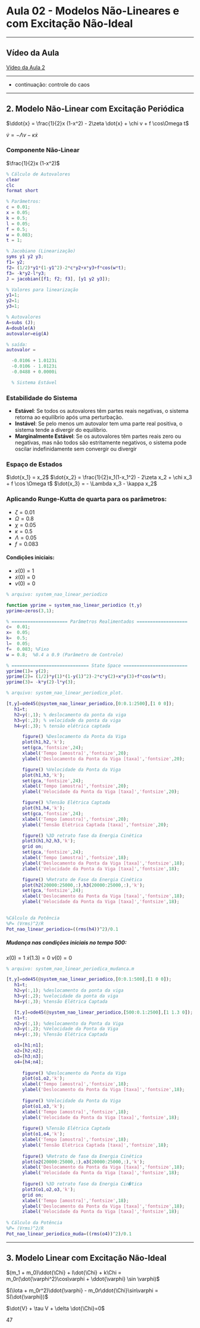 # Aula 02 - Modelos Não-Lineares e com Excitação Não-Ideal

---

## Vídeo da Aula
[Vídeo da Aula 2](https://drive.google.com/file/d/1GA5p2ic9qS0woOMMq8SwWnHvDenq0OdQ/view)

---

- continuação: controle do caos

---

## 2. Modelo Não-Linear com Excitação Periódica
$\ddot{x} = \frac{1}{2}x (1-x^2) - 2\zeta \dot{x} + \chi v + f \cos\Omega t$

$\dot{v} = -\Lambda v - \kappa \dot{x}$

### Componente Não-Linear
$\frac{1}{2}x (1-x^2)$

```matlab
% Cálculo de Autovalores
clear
clc
format short

% Parâmetros:
c = 0.01;
x = 0.05;
k =	0.5;
l =	0.05;
f =	0.5;
w = 0.083;
t = 1;

% Jacobiano (Linearização)
syms y1 y2 y3;
f1= y2;
f2= (1/2)*y1*(1-y1^2)-2*c*y2+x*y3+f*cos(w*t);
f3= -k*y2-l*y3;
J = jacobian([f1; f2; f3], [y1 y2 y3]);

% Valores para linearização
y1=1;
y2=1;
y3=1;

% Autovalores
A=subs (J); 
A=double(A)
autovalor=eig(A)
```

```matlab
% saída:
autovalor =

  -0.0106 + 1.0123i
  -0.0106 - 1.0123i
  -0.0488 + 0.0000i

  % Sistema Estável
```

### Estabilidade do Sistema

- **Estável**: Se todos os autovalores têm partes reais negativas, o sistema retorna ao equilíbrio após uma perturbação.
- **Instável**: Se pelo menos um autovalor tem uma parte real positiva, o sistema tende a divergir do equilíbrio.
- **Marginalmente Estável**: Se os autovalores têm partes reais zero ou negativas, mas não todos são estritamente negativos, o sistema pode oscilar indefinidamente sem convergir ou divergir


### Espaço de Estados
$\dot{x_1} = x_2$
$\dot{x_2} = \frac{1}{2}x_1(1-x_1^2) - 2\zeta x_2 + \chi x_3 + f \cos \Omega t$
$\dot{x_3} = - \Lambda x_3 - \kappa x_2$
<br>

### Aplicando Runge-Kutta de quarta para os parâmetros:
- $\zeta = 0.01$
- $\Omega = 0.8$
- $\chi = 0.05$
- $\kappa = 0.5$
- $\Lambda = 0.05$
- $f = 0.083$

#### Condições iniciais:
- $x(0) = 1$
- $\dot{x}(0) = 0$
- $v(0) = 0$

```matlab
% arquivo: system_nao_linear_periodico

function yprime = system_nao_linear_periodico (t,y)
yprime=zeros(3,1);

% ===================== Parâmetros Realimentados ===================
c=  0.01;
x=  0.05;
k=  0.5;
l=  0.05;
f=  0.083; %Fixo
w = 0.8;  %0.4 a 0.9 (Parâmetro de Controle)

% ============================= State Space ========================
yprime(1)= y(2);
yprime(2)= (1/2)*y(1)*(1-y(1)^2)-2*c*y(2)+x*y(3)+f*cos(w*t);
yprime(3)= -k*y(2)-l*y(3);
```

```matlab
% arquivo: system_nao_linear_periodico_plot.

[t,y]=ode45(@system_nao_linear_periodico,[0:0.1:2500],[1 0 0]);
   h1=t;
   h2=y(:,1); % deslocamento da ponta da viga
   h3=y(:,2); % velocidade da ponta da viga
   h4=y(:,3); % tensão elétrica captada

      figure() %Deslocamento da Ponta da Viga
      plot(h1,h2,'k');
      set(gca,'fontsize',24);
      xlabel('Tempo [amostra]','fontsize',20);
      ylabel('Deslocamento da Ponta da Viga [taxa]','fontsize',20);

      figure() %Velocidade da Ponta da Viga
      plot(h1,h3,'k');
      set(gca,'fontsize',24);
      xlabel('Tempo [amostra]','fontsize',20);
      ylabel('Velocidade da Ponta da Viga [taxa]','fontsize',20);

      figure() %Tensão Elétrica Captada
      plot(h1,h4,'k');
      set(gca,'fontsize',24);
      xlabel('Tempo [amostra]','fontsize',20);
      ylabel('Tensão Elétrica Captada [taxa]','fontsize',20);

      figure() %3D retrato fase da Energia Cinética
      plot3(h1,h2,h3,'k');
      grid on;
      set(gca,'fontsize',24);
      xlabel('Tempo [amostra]','fontsize',18);
      ylabel('Deslocamento da Ponta da Viga [taxa]','fontsize',18); 
      zlabel('Velocidade da Ponta da Viga [taxa]','fontsize',18);

      figure() %Retrato de Fase da Energia Cinética
      plot(h2(20000:25000,:),h3(20000:25000,:),'k');
      set(gca,'fontsize',24);
      xlabel('Deslocamento da Ponta da Viga [taxa]','fontsize',18); 
      ylabel('Velocidade da Ponta da Viga [taxa]','fontsize',18);
      

%Cálculo da Potência
%P= (Vrms)^2/R
Pot_nao_linear_periodico=((rms(h4))^2)/0.1
```

##### Mudança nas condições iniciais no tempo 500:
$x(0) = 1$
$\dot{x}(1.3)=0$
$v(0) = 0$


```matlab
% arquivo: system_nao_linear_periodica_mudanca.m

[t,y]=ode45(@system_nao_linear_periodico,[0:0.1:500],[1 0 0]);
   h1=t;
   h2=y(:,1); %deslocamento da ponta da viga
   h3=y(:,2); %velocidade da ponta da viga
   h4=y(:,3); %tensão Elétrica Captada

   [t,y]=ode45(@system_nao_linear_periodico,[500:0.1:2500],[1 1.3 0]);
   n1=t;
   n2=y(:,1); %deslocamento da Ponta da Viga
   n3=y(:,2); %Velocidade da Ponta da Viga
   n4=y(:,3); %Tensão Elétrica Captada

   o1=[h1;n1];
   o2=[h2;n2];
   o3=[h3;n3];
   o4=[h4;n4];
   
      figure() %Deslocamento da Ponta da Viga
      plot(o1,o2,'k');
      xlabel('Tempo [amostra]','fontsize',18);
      ylabel('Deslocamento da Ponta da Viga [taxa]','fontsize',18);
   
      figure() %Velocidade da Ponta da Viga
      plot(o1,o3,'k');
      xlabel('Tempo [amostra]','fontsize',18);
      ylabel('Velocidade da Ponta da Viga [taxa]','fontsize',18);
      
      figure() %Tensão Elétrica Captada
      plot(o1,o4,'k');
      xlabel('Tempo [amostra]','fontsize',18);
      ylabel('Tensão Elétrica Captada [taxa]','fontsize',18);
  
      figure() %Retrato de fase da Energia Cinética
      plot(o2(20000:25000,:),o3(20000:25000,:),'k');
      xlabel('Deslocamento da Ponta da Viga [taxa]','fontsize',18); 
      ylabel('Velocidade da Ponta da Viga [taxa]','fontsize',18);
      
      figure() %3D retrato fase da Energia Cin�tica
      plot3(o1,o2,o3,'k');
      grid on;
      xlabel('Tempo [amostra]','fontsize',18);
      ylabel('Deslocamento da Ponta da Viga [taxa]','fontsize',18); 
      zlabel('Velocidade da Ponta da Viga [taxa]','fontsize',18);
      
% Cálculo da Potência
%P= (Vrms)^2/R
Pot_nao_linear_periodico_muda=((rms(o4))^2)/0.1
```

---

## 3. Modelo Linear com Excitação Não-Ideal

$(m_1 + m_0)\ddot{\Chi} + l\dot{\Chi} + k\Chi = m_0r(\dot{\varphi^2}\cos\varphi + \ddot{\varphi} \sin \varphi)$

$(\Iota + m_0r^2)\ddot{\varphi} - m_0r\ddot{\Chi}\sin\varphi = S(\dot{\varphi})$

$\dot{V} + \tau V + \delta \dot{\Chi}=0$


47